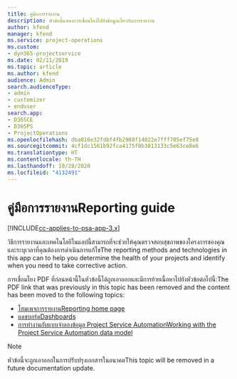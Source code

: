 ```yaml
---
title: คู่มือการรายงาน
description: หัวข้อนี้แสดงการเชื่อมโยงไปยังข้อมูลเกี่ยวกับการรายงาน
author: kfend
manager: kfend
ms.service: project-operations
ms.custom:
- dyn365-projectservice
ms.date: 02/11/2019
ms.topic: article
ms.author: kfend
audience: Admin
search.audienceType:
- admin
- customizer
- enduser
search.app:
- D365CE
- D365PS
- ProjectOperations
ms.openlocfilehash: dba816e32fdbf4fb2988f14022e7fff705ef75e8
ms.sourcegitcommit: 4cf1dc1561b92fca4175f0b3813133c5e63ce8e6
ms.translationtype: HT
ms.contentlocale: th-TH
ms.lasthandoff: 10/28/2020
ms.locfileid: "4132491"
---
```

# <a name="reporting-guide"></a><span data-ttu-id="2ea88-103">คู่มือการรายงาน</span><span class="sxs-lookup"><span data-stu-id="2ea88-103">Reporting guide</span></span>

[!INCLUDE[cc-applies-to-psa-app-3.x](../../includes/cc-applies-to-psa-app-3x.md)]

<span data-ttu-id="2ea88-104">วิธีการรายงานและเทคโนโลยีในแอปนี้สามารถที่จะช่วยให้คุณตรวจสอบสุขภาพของโครงการของคุณ และระบุเวลาที่คุณต้องการดำเนินการแก้ไข</span><span class="sxs-lookup"><span data-stu-id="2ea88-104">The reporting methods and technologies in this app can to help you determine the health of your projects and identify when you need to take corrective action.</span></span> 

<span data-ttu-id="2ea88-105">การเชื่อมโยง PDF ที่ก่อนหน้านี้ในหัวข้อนี้ได้ถูกเอาออกและมีการย้ายเนื้อหาไปยังหัวข้อต่อไปนี้:</span><span class="sxs-lookup"><span data-stu-id="2ea88-105">The PDF link that was previously in this topic has been removed and the content has been moved to the following topics:</span></span>

- [<span data-ttu-id="2ea88-106">โฮมเพจการรายงาน</span><span class="sxs-lookup"><span data-stu-id="2ea88-106">Reporting home page</span></span>](../reports-reporting-dynamics-365-project-service.md)
- [<span data-ttu-id="2ea88-107">แดชบอร์ด</span><span class="sxs-lookup"><span data-stu-id="2ea88-107">Dashboards</span></span>](../reports-dashboards.md)
- [<span data-ttu-id="2ea88-108">การทำงานกับแบบจำลองข้อมูล Project Service Automation</span><span class="sxs-lookup"><span data-stu-id="2ea88-108">Working with the Project Service Automation data model</span></span>](../reports-working-project-service-data-model.md)

> [!NOTE]
> <span data-ttu-id="2ea88-109">หัวข้อนี้จะถูกเอาออกในการปรับปรุงเอกสารในอนาคต</span><span class="sxs-lookup"><span data-stu-id="2ea88-109">This topic will be removed in a future documentation update.</span></span> 
